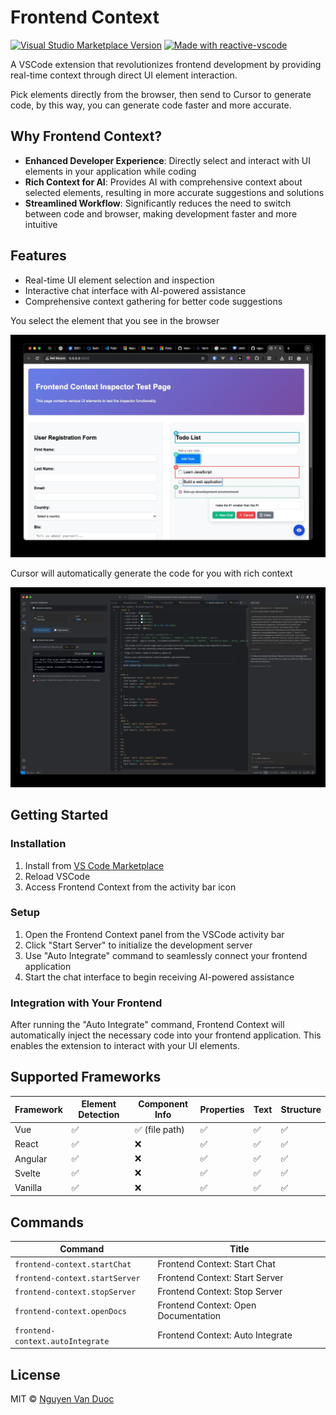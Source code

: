 # Frontend Context

<a href="https://marketplace.visualstudio.com/items?itemName=aiocean.frontend-context" target="__blank"><img src="https://img.shields.io/visual-studio-marketplace/v/aiocean.frontend-context.svg?color=eee&amp;label=VS%20Code%20Marketplace&logo=visual-studio-code" alt="Visual Studio Marketplace Version" /></a>
<a href="https://kermanx.github.io/reactive-vscode/" target="__blank"><img src="https://img.shields.io/badge/made_with-reactive--vscode-%23007ACC?style=flat&labelColor=%23229863"  alt="Made with reactive-vscode" /></a>

A VSCode extension that revolutionizes frontend development by providing real-time context through direct UI element interaction.

Pick elements directly from the browser, then send to Cursor to generate code, by this way, you can generate code faster and more accurate.

## Why Frontend Context?

- **Enhanced Developer Experience**: Directly select and interact with UI elements in your application while coding
- **Rich Context for AI**: Provides AI with comprehensive context about selected elements, resulting in more accurate suggestions and solutions
- **Streamlined Workflow**: Significantly reduces the need to switch between code and browser, making development faster and more intuitive

## Features

- Real-time UI element selection and inspection
- Interactive chat interface with AI-powered assistance
- Comprehensive context gathering for better code suggestions

You select the element that you see in the browser

![](https://github.com/nguyenvanduocit/frontendContext/raw/main/docs/preview.jpg)

Cursor will automatically generate the code for you with rich context

![](https://github.com/nguyenvanduocit/frontendContext/raw/main/docs/editor.jpg)


## Getting Started

### Installation

1. Install from [VS Code Marketplace](https://marketplace.visualstudio.com/items?itemName=aiocean.frontend-context)
2. Reload VSCode
3. Access Frontend Context from the activity bar icon

### Setup

1. Open the Frontend Context panel from the VSCode activity bar
2. Click "Start Server" to initialize the development server
3. Use "Auto Integrate" command to seamlessly connect your frontend application
4. Start the chat interface to begin receiving AI-powered assistance

### Integration with Your Frontend

After running the "Auto Integrate" command, Frontend Context will automatically inject the necessary code into your frontend application. This enables the extension to interact with your UI elements.

## Supported Frameworks

| Framework | Element Detection | Component Info | Properties | Text | Structure |
| --------- | ---------------- | -------------- | ---------- | ---- | --------- |
| Vue       | ✅ | ✅ (file path) | ✅ | ✅ | ✅ |
| React     | ✅ | ❌ | ✅ | ✅ | ✅ |
| Angular   | ✅ | ❌ | ✅ | ✅ | ✅ |
| Svelte    | ✅ | ❌ | ✅ | ✅ | ✅ |
| Vanilla| ✅ | ❌ | ✅ | ✅ | ✅ |

<!-- configs -->

## Commands

<!-- commands -->

| Command                          | Title                                |
| -------------------------------- | ------------------------------------ |
| `frontend-context.startChat`     | Frontend Context: Start Chat         |
| `frontend-context.startServer`   | Frontend Context: Start Server       |
| `frontend-context.stopServer`    | Frontend Context: Stop Server        |
| `frontend-context.openDocs`      | Frontend Context: Open Documentation |
| `frontend-context.autoIntegrate` | Frontend Context: Auto Integrate     |

## License

MIT © [Nguyen Van Duoc](https://github.com/nguyenvanduocit)
